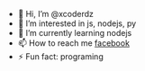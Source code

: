 - 👋 Hi, I’m @xcoderdz
- 👀 I’m interested in js, nodejs, py
- 🌱 I’m currently learning nodejs
- 📫 How to reach me <a href="https://www.facebook.com/profile.php?id=61556191507009">facebook</a>
- ⚡ Fun fact: programing


